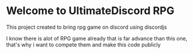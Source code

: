 # Welcome to UltimateDiscord RPG
This project created to bring rpg game on discord using discordjs

I know there is alot of RPG game already that is far advance than this one, that's why i want to compete them and make this code publicly